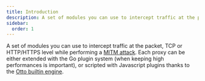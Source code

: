 ```yaml
---
title: Introduction
description: A set of modules you can use to intercept traffic at the packet, TCP or HTTP/HTTPS level while performing a MITM attack.
sidebar:
  order: 1
---
```


A set of modules you can use to intercept traffic at the packet, TCP or HTTP/HTTPS level while performing a [MITM attack](/modules/ethernet/spoofers/introduction/).
Each proxy can be either extended with the Go plugin system (when keeping high performances is important), or scripted with Javascript plugins thanks to the [Otto builtin engine](https://github.com/robertkrimen/otto).
